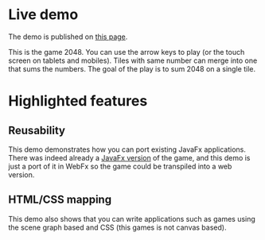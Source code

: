 # Live demo

The demo is published on [this page][demo-live-link].

This is the game 2048.
You can use the arrow keys to play (or the touch screen on tablets and mobiles).
Tiles with same number can merge into one that sums the numbers. 
The goal of the play is to sum 2048 on a single tile.

# Highlighted features

## Reusability

This demo demonstrates how you can port existing JavaFx applications.
There was indeed already a [JavaFx version][fx2048-link] of the game, and this demo is just a port of it in WebFx so the game could be transpiled into a web version.

## HTML/CSS mapping

This demo also shows that you can write applications such as games using the scene graph based and CSS (this games is not canvas based).

[demo-live-link]: https://webfx-fx2048-demo.netlify.app
[demo-source-link]: https://github.com/webfx-project/webfx/blob/master/webfx-demos/webfx-demo-enzoclocks/webfx-demo-enzoclocks-application/src/main/java/webfx/demo/enzoclocks/EnzoClocksApplication.java
[fx2048-link]: https://github.com/brunoborges/fx2048